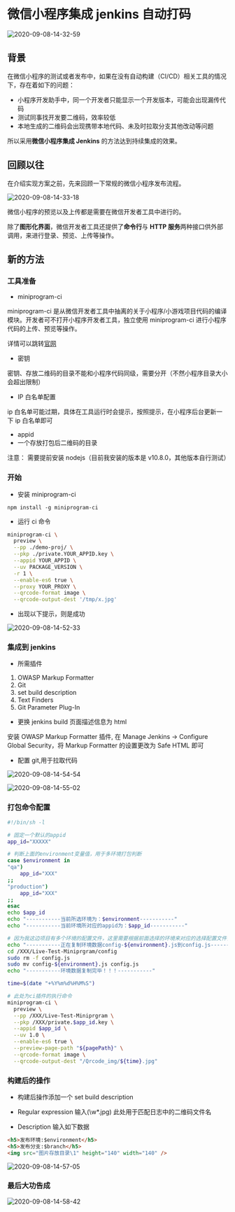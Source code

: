 # 微信小程序集成 jenkins 自动打码

![2020-09-08-14-32-59](http://qn.cawsct.com/2020-09-08-14-32-59.png)

## 背景

在微信小程序的测试或者发布中，如果在没有自动构建（CI/CD）相关工具的情况下，存在着如下的问题：

- 小程序开发助手中，同一个开发者只能显示一个开发版本，可能会出现漏传代码
- 测试同事找开发要二维码，效率较低
- 本地生成的二维码会出现携带本地代码、未及时拉取分支其他改动等问题

所以采用**微信小程序集成 Jenkins** 的方法达到持续集成的效果。

## 回顾以往

在介绍实现方案之前，先来回顾一下常规的微信小程序发布流程。

![2020-09-08-14-33-18](http://qn.cawsct.com/2020-09-08-14-33-18.png)

微信小程序的预览以及上传都是需要在微信开发者工具中进行的。

除了**图形化界面**，微信开发者工具还提供了**命令行**与 **HTTP 服务**两种接口供外部调用，来进行登录、预览、上传等操作。

## 新的方法

### 工具准备

- miniprogram-ci

miniprogram-ci 是从微信开发者工具中抽离的关于小程序/小游戏项目代码的编译模块。开发者可不打开小程序开发者工具，独立使用 miniprogram-ci 进行小程序代码的上传、预览等操作。

详情可以跳转[官网](https://developers.weixin.qq.com/miniprogram/dev/devtools/ci.html)

- 密钥

密钥、存放二维码的目录不能和小程序代码同级，需要分开（不然小程序目录大小会超出限制）

- IP 白名单配置

ip 白名单可能过期，具体在工具运行时会提示，按照提示，在小程序后台更新一下 ip 白名单即可

- appid
- 一个存放打包后二维码的目录

注意：
需要提前安装 nodejs（目前我安装的版本是 v10.8.0，其他版本自行测试）

### 开始

- 安装 miniprogram-ci

```dotnetcli
npm install -g miniprogram-ci
```

- 运行 ci 命令

```bash
miniprogram-ci \
  preview \
  --pp ./demo-proj/ \
  --pkp ./private.YOUR_APPID.key \
  --appid YOUR_APPID \
  --uv PACKAGE_VERSION \
  -r 1 \
  --enable-es6 true \
  --proxy YOUR_PROXY \
  --qrcode-format image \
  --qrcode-output-dest '/tmp/x.jpg'
```

- 出现以下提示，则是成功

![2020-09-08-14-52-33](http://qn.cawsct.com/2020-09-08-14-52-33.png)

### 集成到 jenkins

- 所需插件

1. OWASP Markup Formatter
2. Git
3. set build description
4. Text Finders
5. Git Parameter Plug-In

- 更换 jenkins build 页面描述信息为 html

安装 OWASP Markup Formatter 插件, 在 Manage Jenkins -> Configure Global Security，将 Markup Formatter 的设置更改为 Safe HTML 即可

- 配置 git,用于拉取代码

![2020-09-08-14-54-54](http://qn.cawsct.com/2020-09-08-14-54-54.png)

![2020-09-08-14-55-02](http://qn.cawsct.com/2020-09-08-14-55-02.png)

### 打包命令配置

```bash
#!/bin/sh -l

# 固定一个默认的appid
app_id="XXXXX"

# 判断上面的environment变量值，用于多环境打包判断
case $environment in
"qa")
    app_id="XXX"
;;
"production")
    app_id="XXX"
;;
esac
echo $app_id
echo "-----------当前所选环境为：$environment-----------"
echo "-----------当前环境所对应的appid为：$app_id-----------"

# 因为我这边项目有多个环境的配置文件，这里需要根据前面选择的环境来对应的选择配置文件，大家结合自己项目实际情况来就行
echo "-----------正在复制环境数据config-${environment}.js到config.js-----------"
cd /XXX/Live-Test-Miniprgram/config
sudo rm -f config.js
sudo mv config-${environment}.js config.js
echo "-----------环境数据复制完毕！！！-----------"

time=$(date "+%Y%m%d%H%M%S")

# 此处为ci插件的执行命令
miniprogram-ci \
  preview \
  --pp /XXX/Live-Test-Miniprgram \
  --pkp /XXX/private.$app_id.key \
  --appid $app_id \
  --uv 1.0 \
  --enable-es6 true \
  --preview-page-path "${pagePath}" \
  --qrcode-format image \
  --qrcode-output-dest "/Qrcode_img/${time}.jpg"
```

### 构建后的操作

- 构建后操作添加一个 set build description

- Regular expression 输入(\w\*.jpg) 此处用于匹配日志中的二维码文件名

- Description 输入如下数据

```html
<h5>发布环境:$environment</h5>
<h5>发布分支:$branch</h5>
<img src="图片存放目录\1" height="140" width="140" />
```

![2020-09-08-14-57-05](http://qn.cawsct.com/2020-09-08-14-57-05.png)

### 最后大功告成

![2020-09-08-14-58-42](http://qn.cawsct.com/2020-09-08-14-58-42.png)